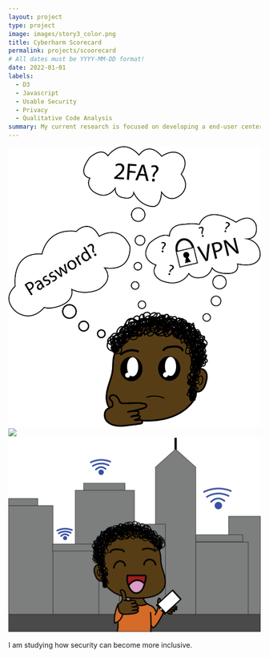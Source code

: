 ```yaml
---
layout: project
type: project
image: images/story3_color.png
title: Cyberharm Scorecard
permalink: projects/scoorecard
# All dates must be YYYY-MM-DD format!
date: 2022-01-01
labels:
  - D3
  - Javascript 
  - Usable Security 
  - Privacy
  - Qualitative Code Analysis 
summary: My current research is focused on developing a end-user centered secuirty scorecard.
---
```


<div class="ui small rounded images">
  <img class="ui image" src="../images/story1_color.png">
  <img class="ui image" src="../images/story2_color.pngg">
  <img class="ui image" src="../images/story3_color.png">
</div>

I am studying how security can become more inclusive. 



